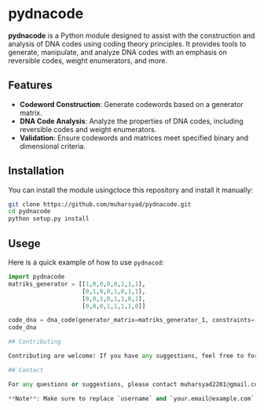 # pydnacode

**pydnacode** is a Python module designed to assist with the construction and analysis of DNA codes using coding theory principles. It provides tools to generate, manipulate, and analyze DNA codes with an emphasis on reversible codes, weight enumerators, and more.

## Features

- **Codeword Construction**: Generate codewords based on a generator matrix.
- **DNA Code Analysis**: Analyze the properties of DNA codes, including reversible codes and weight enumerators.
- **Validation**: Ensure codewords and matrices meet specified binary and dimensional criteria.

## Installation

You can install the module usingcloce this repository and install it manually:

```bash
git clone https://github.com/muharsyad/pydnacode.git
cd pydnacode
python setup.py install
```

## Usege

Here is a quick example of how to use `pydnacod`:

```python
import pydnacode
matriks_generator = [[1,0,0,0,0,1,1,1],
                     [0,1,0,0,1,0,1,1],
                     [0,0,1,0,1,1,0,1],
                     [0,0,0,1,1,1,1,0]]

code_dna = dna_code(generator_matrix=matriks_generator_1, constraints=['reverse'])
code_dna

## Contributing

Contributing are welcome! If you have any suggestions, feel free to fork the repository and submit a pull request, or open an issue for discussion.

## Contact

For any questions or suggestions, please contact muharsyad2201@gmail.com

**Note**: Make sure to replace `username` and `your.email@example.com` with your actual GitHub username and email address, respectively. Additionally, you can modify or expand the sections as needed based on the features and details of your module.


